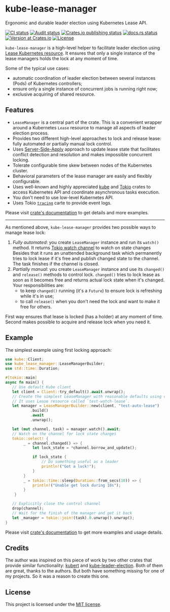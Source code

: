 # kube-lease-manager

Ergonomic and durable leader election using Kubernetes Lease API.

<p>
<a href="https://github.com/alex-karpenko/kube-lease-manager/actions/workflows/ci.yaml" rel="nofollow"><img src="https://img.shields.io/github/actions/workflow/status/alex-karpenko/kube-lease-manager/ci.yaml?label=ci" alt="CI status"></a>
<a href="https://github.com/alex-karpenko/kube-lease-manager/actions/workflows/audit.yaml" rel="nofollow"><img src="https://img.shields.io/github/actions/workflow/status/alex-karpenko/kube-lease-manager/audit.yaml?label=audit" alt="Audit status"></a>
<a href="https://github.com/alex-karpenko/kube-lease-manager/actions/workflows/publish.yaml" rel="nofollow"><img src="https://img.shields.io/github/actions/workflow/status/alex-karpenko/kube-lease-manager/publish.yaml?label=publish" alt="Crates.io publishing status"></a>
<a href="https://docs.rs/kube-lease-manager" rel="nofollow"><img src="https://img.shields.io/docsrs/kube-lease-manager" alt="docs.rs status"></a>
<a href="https://crates.io/crates/kube-lease-manager" rel="nofollow"><img src="https://img.shields.io/crates/v/kube-lease-manager" alt="Version at Crates.io"></a>
<a href="https://github.com/alex-karpenko/kube-lease-manager/blob/HEAD/LICENSE" rel="nofollow"><img src="https://img.shields.io/crates/l/kube-lease-manager" alt="License"></a>
</p>

`kube-lease-manager` is a high-level helper to facilitate leader election using
[Lease Kubernetes resource](https://kubernetes.io/docs/reference/kubernetes-api/cluster-resources/lease-v1/).
It ensures that only a single instance of the lease managers holds the lock at any moment of time.

Some of the typical use cases:
* automatic coordination of leader election between several instances (Pods) of Kubernetes controllers;
* ensure only a single instance of concurrent jobs is running right now;
* exclusive acquiring of shared resource.

## Features

* `LeaseManager` is a central part of the crate.
  This is a convenient wrapper around a Kubernetes `Lease` resource to manage all aspects of leader election process.
* Provides two different high-level approaches to lock and release lease:
  fully automated or partially manual lock control.
* Uses [Server-Side-Apply](https://kubernetes.io/docs/reference/using-api/server-side-apply/)
  approach to update lease state that facilitates conflict detection and resolution
  and makes impossible concurrent locking.
* Tolerate configurable time skew between nodes of the Kubernetes cluster.
* Behavioral parameters of the lease manager are easily and flexibly configurable.
* Uses well-known and highly appreciated [kube](https://crates.io/crates/kube)
  and [Tokio](https://crates.io/crates/tokio)
  crates to access Kubernetes API and coordinate asynchronous tasks execution.
* You don't need to use low-level Kubernetes API.
* Uses Tokio [`tracing`](https://crates.io/crates/tracing) carte to provide event logs.

Please visit [crate's documentation](https://docs.rs/kube-lease-manager/) to get details and more examples.

---

As mentioned above, `kube-lease-manager` provides two possible ways to manage lease lock:
1. _Fully automated_: you create `LeaseManager` instance and run its `watch()` method.
   It returns [Tokio watch channel](https://docs.rs/tokio/1.38.0/tokio/sync/watch/index.html) to watch on state changes
   Besides that it runs an unattended background task
   which permanently tries to lock lease if it's free and publish changed state to the channel.
   The task finishes if the channel is closed.
2. _Partially manual_: you create `LeaseManager`
   instance and use its `changed()`
   and `release()` methods to control lock.
   `changed()` tries to lock lease as soon as it becomes free and returns actual lock state when it's changed.
   Your responsibilities are:
   - to keep `changed()` running (it's a `Future`) to ensure lock is refreshing while it's in use;
   - to call `release()` when you don't need the lock and want to make it free for others.

First way ensures that lease is locked (has a holder) at any moment of time.
Second makes possible to acquire and release lock when you need it.

## Example

The simplest example using first locking approach:
```rust
use kube::Client;
use kube_lease_manager::LeaseManagerBuilder;
use std::time::Duration;

#[tokio::main]
async fn main() {
   // Use default Kube client
   let client = Client::try_default().await.unwrap();
   // Create the simplest LeaseManager with reasonable defaults using convenient builder.
   // It uses Lease resource called `test-watch-lease`.
   let manager = LeaseManagerBuilder::new(client, "test-auto-lease")
           .build()
           .await
           .unwrap();

   let (mut channel, task) = manager.watch().await;
   // Watch on the channel for lock state changes
   tokio::select! {
        _ = channel.changed() => {
            let lock_state = *channel.borrow_and_update();

            if lock_state {
                // Do something useful as a leader
                println!("Got a luck!");
            }
        }
        _ = tokio::time::sleep(Duration::from_secs(10)) => {
            println!("Unable get lock during 10s");
        }
    }

   // Explicitly close the control channel
   drop(channel);
   // Wait for the finish of the manager and get it back
   let _manager = tokio::join!(task).0.unwrap().unwrap();
}
```

Please visit [crate's documentation](https://docs.rs/kube-lease-manager/) to get more examples and usage details.

## Credits

The author was inspired on this piece of work by two other crates that provide similar functionality:
[kubert](https://crates.io/crates/kubert) and [kube-leader-election](https://crates.io/crates/kube-leader-election).
Both of them are great, thanks to the authors.
But both have something missing for one of my projects.
So it was a reason to create this one.

## License

This project is licensed under the [MIT license](LICENSE).
